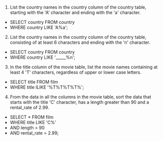 1) List the country names in the country column of the country table, starting with the 'A' character and ending with the 'a' character.
- SELECT country FROM country
- WHERE country LIKE 'A%a';
2) List the country names in the country column of the country table, consisting of at least 6 characters and ending with the 'n' character.
- SELECT country FROM country
- WHERE country LIKE '_____%n';
3) In the title column of the movie table, list the movie names containing at least 4 'T' characters, regardless of upper or lower case letters.
- SELECT title FROM film
- WHERE title ILIKE '%T%T%T%T%';
4) From the data in all the columns in the movie table, sort the data that starts with the title 'C' character, has a length greater than 90 and a rental_rate of 2.99.
- SELECT * FROM film
- WHERE title LIKE 'C%'
- AND length > 90
- AND rental_rate = 2.99;

